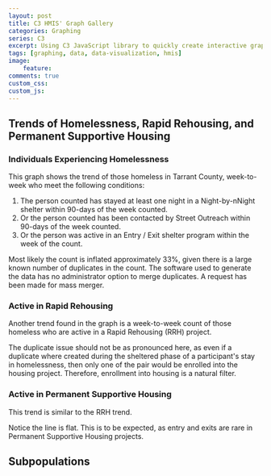 ```yaml
---
layout: post
title: C3 HMIS' Graph Gallery
categories: Graphing
series: C3
excerpt: Using C3 JavaScript library to quickly create interactive graphs.
tags: [graphing, data, data-visualization, hmis]
image: 
    feature: 
comments: true
custom_css:
custom_js: 
---
```


## Trends of Homelessness, Rapid Rehousing, and Permanent Supportive Housing


<link href="https://ladvien.com/projects/d3/practice/c3-0.4.15/c3.css" rel="stylesheet">  
<script src="https://d3js.org/d3.v3.min.js"></script>
<script src="https://ladvien.com/projects/d3/practice/c3-0.4.15/c3.min.js"></script>
<script src="https://ladvien.com/projects/d3/tx-601/trends-tx-601.js"></script>

<div id="chartOne"></div>

### Individuals Experiencing Homelessness
This graph shows the trend of those homeless in Tarrant County, week-to-week who meet the following conditions:

1. The person counted has stayed at least one night in a Night-by-nNight shelter within 90-days of the week counted.
2. Or the person counted has been contacted by Street Outreach within 90-days of the week counted.
3. Or the person was active in an Entry / Exit shelter program within the week of the count.

Most likely the count is inflated approximately 33%, given there is a large known number of duplicates in the count.  The software used to generate the data has no administrator option to merge duplicates.  A request has been made for mass merger.

### Active in Rapid Rehousing
Another trend found in the graph is a week-to-week count of those homeless who are active in a Rapid Rehousing (RRH) project.

The duplicate issue should not be as pronounced here, as even if a duplicate where created during the sheltered phase of a participant's stay in homelessness, then only one of the pair would be enrolled into the housing project.  Therefore, enrollment into housing is a natural filter.

### Active in Permanent Supportive Housing
This trend is similar to the RRH trend.  

Notice the line is flat.  This is to be expected, as entry and exits are rare in Permanent Supportive Housing projects.

## Subpopulations

<script src="https://ladvien.com/projects/d3/tx-601/actively-homeless-subpopulations.js"></script>

<div id="chartTwo"></div>
